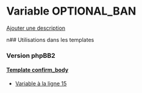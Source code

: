 # Variable OPTIONAL_BAN
[Ajouter une description](https://fa-tvars.appspot.com/OPTIONAL_BAN)

n## Utilisations dans les templates

### Version phpBB2

#### [Template confirm_body](subsilver/confirm_body.md)
* [Variable à la ligne 15](../subsilver/confirm_body.tpl#L15)